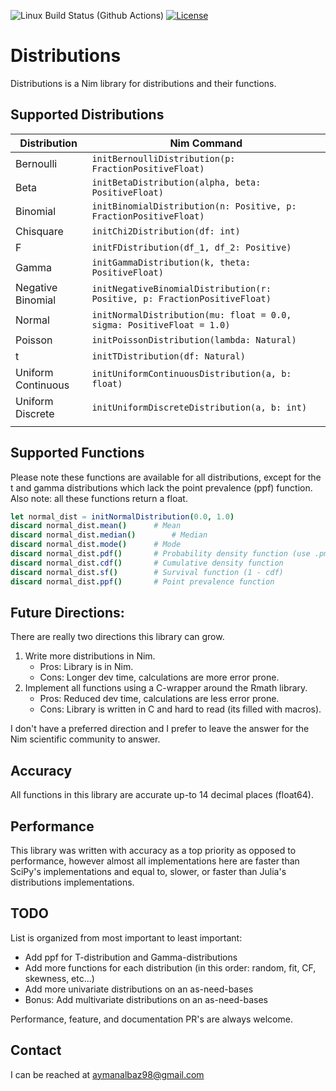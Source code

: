 ![Linux Build Status (Github Actions)](https://github.com/ayman-albaz/distributions/actions/workflows/install_and_test.yml/badge.svg) [![License](https://img.shields.io/badge/License-Apache%202.0-blue.svg)](https://opensource.org/licenses/Apache-2.0)

# Distributions
Distributions is a Nim library for distributions and their functions.


## Supported Distributions
| Distribution       | Nim Command                                                               |
|--------------------|---------------------------------------------------------------------------|
| Bernoulli          | `initBernoulliDistribution(p: FractionPositiveFloat)`                     |
| Beta               | `initBetaDistribution(alpha, beta: PositiveFloat)`                        |
| Binomial           | `initBinomialDistribution(n: Positive, p: FractionPositiveFloat)`         |
| Chisquare          | `initChi2Distribution(df: int)`                                           |
| F                  | `initFDistribution(df_1, df_2: Positive)`                                 |
| Gamma              | `initGammaDistribution(k, theta: PositiveFloat)`
| Negative Binomial  | `initNegativeBinomialDistribution(r: Positive, p: FractionPositiveFloat)` |
| Normal             | `initNormalDistribution(mu: float = 0.0, sigma: PositiveFloat = 1.0)`     |
| Poisson            | `initPoissonDistribution(lambda: Natural)`                                |
| t                  | `initTDistribution(df: Natural)`                                          |
| Uniform Continuous | `initUniformContinuousDistribution(a, b: float)`                          |
| Uniform Discrete   | `initUniformDiscreteDistribution(a, b: int)`                              |
|                    |                                                                           |

## Supported Functions
Please note these functions are available for all distributions, except for the t and gamma distributions which lack the point prevalence (ppf) function. Also note: all these functions return a float.
```Nim
let normal_dist = initNormalDistribution(0.0, 1.0)
discard normal_dist.mean()		# Mean
discard normal_dist.median()		# Median
discard normal_dist.mode()		# Mode
discard normal_dist.pdf()		# Probability density function (use .pmf() for discrete distributions)
discard normal_dist.cdf()		# Cumulative density function
discard normal_dist.sf()		# Survival function (1 - cdf)
discard normal_dist.ppf()		# Point prevalence function
```


## Future Directions:
There are really two directions this library can grow.
1. Write more distributions in Nim.
	- Pros: Library is in Nim.
	- Cons: Longer dev time, calculations are more error prone.
2. Implement all functions using a C-wrapper around the Rmath library.
	- Pros: Reduced dev time, calculations are less error prone.
	- Cons: Library is written in C and hard to read (its filled with macros).

I don't have a preferred direction and I prefer to leave the answer for the Nim scientific community to answer.


## Accuracy
All functions in this library are accurate up-to 14 decimal places (float64).


## Performance
This library was written with accuracy as a top priority as opposed to performance, however almost all implementations here are faster than SciPy's implementations and equal to, slower, or faster than Julia's distributions implementations. 


## TODO
List is organized from most important to least important:
- Add ppf for T-distribution and Gamma-distributions
- Add more functions for each distribution (in this order: random, fit, CF, skewness, etc...)
- Add more univariate distributions on an as-need-bases
- Bonus: Add multivariate distributions on an as-need-bases


Performance, feature, and documentation PR's are always welcome.


## Contact
I can be reached at aymanalbaz98@gmail.com
